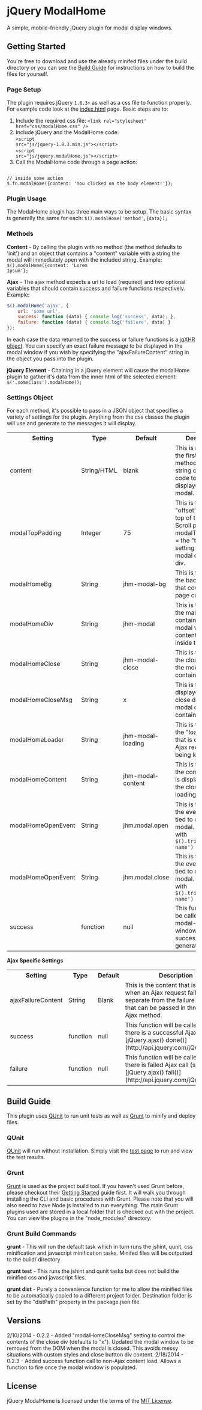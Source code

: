 jQuery ModalHome
=================

A simple, mobile-friendly jQuery plugin for modal display windows.

Getting Started
---------------

You're free to download and use the already minifed files under the build directory or you can see the [Build Guide](#buildGuide) for instructions on how to build the files for yourself.

### Page Setup ###

The plugin requires jQuery <code>1.8.3+</code> as well as a css file to function properly. For example code look at the [index.html](index.html) page. Basic steps are to:
  1. Include the required css file: <code>&lt;link rel="stylesheet" href="css/modalHome.css" /&gt;</code>
  2. Include jQuery and the ModalHome code: <br><code>&lt;script src="js/jquery-1.8.3.min.js"&gt;&lt;/script&gt;</code><br><code>&lt;script src="js/jquery.modalHome.js"&gt;&lt;/script&gt;</code>
  3. Call the ModalHome code through a page action:
<code>
// inside some action
$.fn.modalHome({content: 'You clicked on the body element!'});
</code>

### Plugin Usage ###

The ModalHome plugin has three main ways to be setup. The basic syntax is generally the same for each: <code>$().modalHome('method',{data});</code>

### Methods ###

__Content__ - By calling the plugin with no method (the method defaults to 'init') and an object that contains a "content" variable with a string the modal will immediately open with the included string. Example: <code>$().modalHome({content: 'Lorem Ipsum'};</code>

__Ajax__ - The ajax method expects a url to load (required) and two optional variables that should contain success and failure functions respectively. Example:

```javascript
$().modalHome('ajax', {
    url: 'some url',
    success: function (data) { console.log('success', data); }, 
    failure: function (data) { console.log('failure', data) } 
});
```

In each case the data returned to the success or failure functions is a [jqXHR object](http://api.jquery.com/jQuery.ajax/#jqXHR). You can specify an exact failure message to be displayed in the modal window if you wish by specifying the "ajaxFailureContent" string in the object you pass into the plugin.

__jQuery Element__ - Chaining in a jQuery element will cause the modalHome plugin to gather it's data from the inner html of the selected element: <code>$('.someClass').modalHome();</code>

### Settings Object ###

For each method, it's possible to pass in a JSON object that specifies a variety of settings for the plugin. Anything from the css classes the plugin will use and generate to the messages it will display.

<table>
<tr>
    <th>Setting</th>
    <th>Type</th>
    <th>Default</th>
    <th>Description</th>
</tr>
<tr>
    <td>content</td>
    <td>String/HTML</td>
    <td>blank</td>
    <td>This is required by the first ("init") method. This is the string or HTML code to be displayed in the modal.</td>
</tr>
<tr>
    <td>modalTopPadding</td>
    <td>Integer</td>
    <td>75</td>
    <td>This is the top "offset" from the top of the window. Scroll position + modalTopPadding = the "top" css setting for the modal container div.</td>
</tr>
<tr>
    <td>modalHomeBg</td>
    <td>String</td>
    <td>jhm-modal-bg</td>
    <td>This is the class for the background div that covers all page content.</td>
</tr>
<tr>
    <td>modalHomeDiv</td>
    <td>String</td>
    <td>jhm-modal</td>
    <td>This is the class for the main modal container div. All modal window content is placed inside this.</td>
</tr>
<tr>
    <td>modalHomeClose</td>
    <td>String</td>
    <td>jhm-modal-close</td>
    <td>This is the class for the close div inside the modal content container.</td>
</tr>
<tr>
    <td>modalHomeCloseMsg</td>
    <td>String</td>
    <td>x</td>
    <td>This is the text displayed in the close div inside the modal content container.</td>
</tr>
<tr>
    <td>modalHomeLoader</td>
    <td>String</td>
    <td>jhm-modal-loading</td>
    <td>This is the class for the "loading" div that is displayed as Ajax requests are being loaded.</td>
</tr>
<tr>
    <td>modalHomeContent</td>
    <td>String</td>
    <td>jhm-modal-content</td>
    <td>This is the class for the content div that is displayed below the closing and loading divs.</td>
</tr>
<tr>
    <td>modalHomeOpenEvent</td>
    <td>String</td>
    <td>jhm.modal.open</td>
    <td>This is the name of the event that's tied to opening the modal. Fire events with <code>$().trigger('event name')</code></td>
</tr>
<tr>
    <td>modalHomeOpenEvent</td>
    <td>String</td>
    <td>jhm.modal.close</td>
    <td>This is the name of the event that's tied to closing the modal. Fire events with <code>$().trigger('event name')</code></td>
</tr>
<tr>
    <td>success</td>
    <td>function</td>
    <td>null</td>
    <td>This function will be called when the modal-home window is successfully generated.</td>
</tr>
</table>

__Ajax Specific Settings__
<table>
<tr>
    <th>Setting</th>
    <th>Type</th>
    <th>Default</th>
    <th>Description</th>
</tr>
<tr>
    <td>ajaxFailureContent</td>
    <td>String</td>
    <td>Blank</td>
    <td>This is the content that is loaded when an Ajax request fails. This is separate from the failure function that can be passed in through the Ajax method.</td>
</tr>
<tr>
    <td>success</td>
    <td>function</td>
    <td>null</td>
    <td>This function will be called when there is a successful Ajax call (see [jQuery.ajax() done()](http://api.jquery.com/jQuery.ajax/).</td>
</tr>
<tr>
    <td>failure</td>
    <td>function</td>
    <td>null</td>
    <td>This function will be called when there is failed Ajax call (see [jQuery.ajax() fail()](http://api.jquery.com/jQuery.ajax/).</td>
</tr>
</table>

Build Guide
-----------

This plugin uses [QUnit](http://qunitjs.com/) to run unit tests as well as [Grunt](http://gruntjs.com/) to minify and deploy files.

### QUnit ###
[QUnit](http://qunitjs.com/) will run without installation. Simply visit the [test page](tests.html) to run and view the test results.

### Grunt ###
[Grunt](http://gruntjs.com/) is used as the project build tool. If you haven't used Grunt before, please checkout their [Getting Started](http://gruntjs.com/getting-started) guide first. It will walk you through installing the CLI and basic procedures with Grunt. Please note that you will also need to have Node.js installed to run everything. The main Grunt plugins used are stored in a local folder that is checked out with the project. You can view the plugins in the "node_modules" directory.

### Grunt Build Commands ###

**grunt** - This will run the default task which in turn runs the jshint, qunit, css minification and javascript minification tasks. Minifed files will be outputted to the build/ directory

**grunt test** - This runs the jshint and qunit tasks but does not build the minified css and javascript files.

**grunt dist** - Purely a convenience function for me to allow the minified files to be automatically copied to a different project folder. Destination folder is set by the "distPath" property in the package.json file.

Versions
--------
2/10/2014 - 0.2.2 - Added "modalHomeCloseMsg" setting to control the contents of the close div (defaults to "x"). Updated the modal window to be removed from the DOM when the modal is closed. This avoids messy situations with custom styles and close buttton div content.
2/18/2014 - 0.2.3 - Added success function call to non-Ajax content load. Allows a function to fire once the modal window is populated.

License
-------

jQuery ModalHome is licensed under the terms of the [MIT License](LICENSE-MIT).